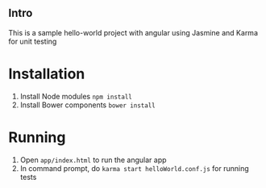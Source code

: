 ## Intro

This is a sample hello-world project with angular using Jasmine and Karma for unit testing

# Installation

1. Install Node modules `npm install`
2. Install Bower components `bower install`

# Running

1. Open `app/index.html` to run the angular app
2. In command prompt, do `karma start helloWorld.conf.js` for running tests
